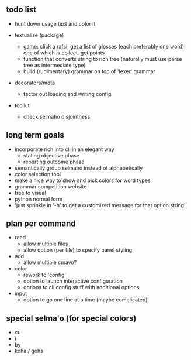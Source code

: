 ## todo list
- hunt down usage text and color it 


- textualize (package)
  - game: click a rafsi, get a list of glosses (each preferably one word) one of which is collect. get points
  - function that converts string to rich tree (naturally must use parse tree as intermediate type)
  - build (rudimentary) grammar on top of 'lexer' grammar

- decorators/meta
  - factor out loading and writing config

- toolkit
  - check selmaho disjointness


## long term goals
- incorporate rich into cli in an elegant way
  - stating objective phase
  - reporting outcome phase
- semantically group selmaho instead of alphabetically
- color selection tool
- make a nice way to show and pick colors for word types
- grammar competition website
- tree to visual
- python normal form
- 'just sprinkle in '-h' to get a customized message for that option string'

## plan per command
 - read
   - allow multiple files
   - allow option (per file) to specify panel styling
 - add
   - allow multiple cmavo?
 - color
   - rework to 'config'
   - option to launch interactive configuration
   - options to cli config stuff with additional options
 - input
   - option to go one line at a time (maybe complicated)



## special selma'o (for special colors)
- cu
- i
- by
- koha / goha
